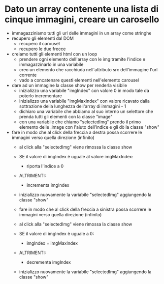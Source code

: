 # Dato un array contenente una lista di cinque immagini, creare un carosello

- immagazziniamo tutti gli url delle immagini in un array come stringhe
- recupero gli elementi dal DOM
  - recupero il carousel
  - recupero le due frecce
- creiamo tutti gli elementi html con un loop
  - prendere ogni elemento dell'array con le img tramite l'indice e immagazzinarlo in una variabile
  - creo un elemento che racchiuda nell'attributo src dell'immagine l'url corrente
  - vado a concatenare questi elementi nell'elemento carousel
- dare ad un immagine la classe show per renderla visibile
  - inizializzo una variabile "imgIndex" con valore 0 in modo tale da poterlo incrementare
  - inizializzo una variabile "imgMaxIndex" con valore ricavato dalla sottrazione della lunghezza dell'array di immagini - 1
  - dichiaro una variabile che abbiamo al suo interno un selettore che prenda tutti gli elementi con la classe "image"
  - con una variabile che chiamo "selectedImg" prendo il primo elemento delle .image con l'aiuto dell'indice e gli dò la classe "show"
- fare in modo che al click della freccia a destra possa scorrere le immagini verso quella direzione (infinito)
  - al click alla "selectedImg" viene rimossa la classe show
  - SE il valore di imgIndex è uguale al valore imgMaxIndex:
    - riporta l'indice a 0
  - ALTRIMENTI:
    - incrementa imgIndex
  - inizializzo nuovamente la variabile "selectedImg" aggiungendo la    classe "show"

  - fare in modo che al click della freccia a sinistra possa scorrere le immagini verso quella direzione (infinito)
  - al click alla "selectedImg" viene rimossa la classe show
  - SE il valore di imgIndex è uguale a 0:
    - imgIndex = imgMaxIndex
  - ALTRIMENTI:
    - decrementa imgIndex
  - inizializzo nuovamente la variabile "selectedImg" aggiungendo la    classe "show"


  